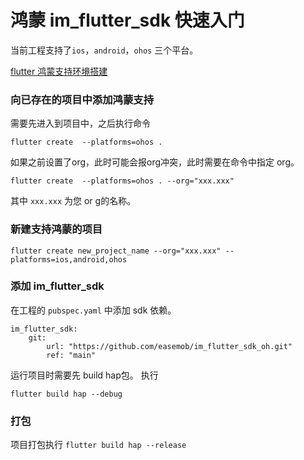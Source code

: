 # 鸿蒙 im_flutter_sdk 快速入门

当前工程支持了`ios`，`android`，`ohos` 三个平台。

[flutter 鸿蒙支持环境搭建](https://gitee.com/harmonycommando_flutter/flutter)

### 向已存在的项目中添加鸿蒙支持

需要先进入到项目中，之后执行命令

```shell
flutter create  --platforms=ohos .
```

如果之前设置了org，此时可能会报org冲突，此时需要在命令中指定 org。

```shell
flutter create  --platforms=ohos . --org="xxx.xxx"
```

其中 `xxx.xxx` 为您 or g的名称。


### 新建支持鸿蒙的项目

```shell
flutter create new_project_name --org="xxx.xxx" --platforms=ios,android,ohos
```

### 添加 im_flutter_sdk

在工程的 `pubspec.yaml` 中添加 sdk 依赖。

```shell
im_flutter_sdk:
    git:
        url: "https://github.com/easemob/im_flutter_sdk_oh.git"
        ref: "main"
```

运行项目时需要先 build hap包。 执行
```shell
flutter build hap --debug
```

### 打包

项目打包执行 `flutter build hap --release`